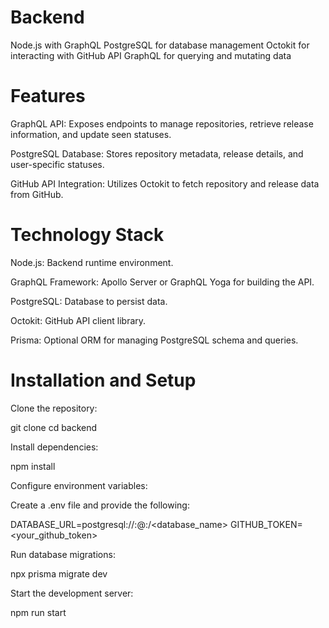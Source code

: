 # Backend

Node.js with GraphQL 
PostgreSQL for database management
Octokit for interacting with GitHub API
GraphQL for querying and mutating data

# Features

GraphQL API: Exposes endpoints to manage repositories, retrieve release information, and update seen statuses.

PostgreSQL Database: Stores repository metadata, release details, and user-specific statuses.

GitHub API Integration: Utilizes Octokit to fetch repository and release data from GitHub.

# Technology Stack

Node.js: Backend runtime environment.

GraphQL Framework: Apollo Server or GraphQL Yoga for building the API.

PostgreSQL: Database to persist data.

Octokit: GitHub API client library.

Prisma: Optional ORM for managing PostgreSQL schema and queries.

# Installation and Setup

Clone the repository:

git clone 
cd backend

Install dependencies:

npm install

Configure environment variables:

Create a .env file and provide the following:

DATABASE_URL=postgresql://<username>:<password>@<host>:<port>/<database_name>
GITHUB_TOKEN=<your_github_token>

Run database migrations:

npx prisma migrate dev

Start the development server:

npm run start








